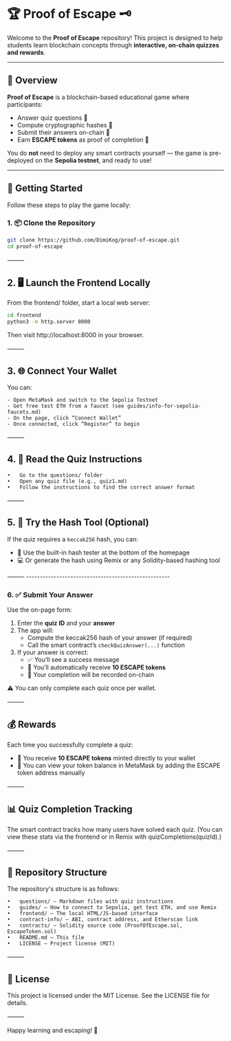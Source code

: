 # 🏆 Proof of Escape 🗝️

Welcome to the **Proof of Escape** repository! This project is designed to help students learn blockchain concepts through **interactive, on-chain quizzes and rewards**.

---

## 🚀 Overview

**Proof of Escape** is a blockchain-based educational game where participants:

- Answer quiz questions 🤔
- Compute cryptographic hashes 🔑
- Submit their answers on-chain 🔗
- Earn **ESCAPE tokens** as proof of completion 🎁

You do **not** need to deploy any smart contracts yourself — the game is pre-deployed on the **Sepolia testnet**, and ready to use!

---

## 🧰 Getting Started

Follow these steps to play the game locally:

### 1. 📦 Clone the Repository

```bash
git clone https://github.com/DimiKog/proof-of-escape.git
cd proof-of-escape
```

⸻ 

## 2. 🖥️ Launch the Frontend Locally

From the frontend/ folder, start a local web server:
```bash 
cd frontend
python3 -m http.server 8000
```
Then visit http://localhost:8000 in your browser.

⸻ 

## 3. 🌐 Connect Your Wallet

You can:

	- Open MetaMask and switch to the Sepolia Testnet
	- Get free test ETH from a faucet (see guides/info-for-sepolia-faucets.md)
	- On the page, click “Connect Wallet”
	- Once connected, click “Register” to begin

⸻

## 4. 📄 Read the Quiz Instructions

	•	Go to the questions/ folder
	•	Open any quiz file (e.g., quiz1.md)
	•	Follow the instructions to find the correct answer format

⸻ 

## 5. 🧪 Try the Hash Tool (Optional)

If the quiz requires a `keccak256` hash, you can:

- 🧪 Use the built-in hash tester at the bottom of the homepage
- 💻 Or generate the hash using Remix or any Solidity-based hashing tool

⸻ ----------------------------------------------------

### 6. ✅ Submit Your Answer

Use the on-page form:

1. Enter the **quiz ID** and your **answer**
2. The app will:
   - Compute the keccak256 hash of your answer (if required)
   - Call the smart contract’s `checkQuizAnswer(...)` function
3. If your answer is correct:
   - ✅ You’ll see a success message
   - 🎁 You’ll automatically receive **10 ESCAPE tokens**
   - 📌 Your completion will be recorded on-chain

⚠️ You can only complete each quiz once per wallet.

⸻ 

## 💰 Rewards

Each time you successfully complete a quiz:

- 🎁 You receive **10 ESCAPE tokens** minted directly to your wallet
- 👛 You can view your token balance in MetaMask by adding the ESCAPE token address manually

⸻ 

## 📊 Quiz Completion Tracking

The smart contract tracks how many users have solved each quiz.
(You can view these stats via the frontend or in Remix with quizCompletions(quizId).)

⸻ 

## 📂 Repository Structure

The repository's structure is as follows:

	•	questions/ – Markdown files with quiz instructions
	•	guides/ – How to connect to Sepolia, get test ETH, and use Remix
	•	frontend/ – The local HTML/JS-based interface
	•	contract-info/ – ABI, contract address, and Etherscan link
	•	contracts/ – Solidity source code (ProofOfEscape.sol, EscapeToken.sol)
	•	README.md – This file
	•	LICENSE – Project license (MIT)

⸻ 

## 📜 License

This project is licensed under the MIT License.
See the LICENSE file for details.

⸻

Happy learning and escaping! 🔐
